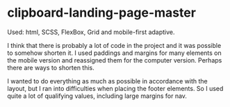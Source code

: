 # clipboard-landing-page-master

Used: html, SCSS, FlexBox, Grid and mobile-first adaptive.

I think that there is probably a lot of code in the project and it was possible to somehow shorten it. 
I used paddings and margins for many elements on the mobile version and reassigned them for the computer version. Perhaps there are ways to shorten this.

I wanted to do everything as much as possible in accordance with the layout, but I ran into difficulties when placing the footer elements. 
So I used quite a lot of qualifying values, including large margins for nav.
